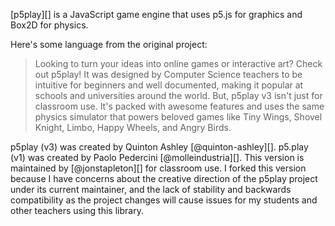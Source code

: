 [p5play][] is a JavaScript game engine that uses p5.js for graphics and Box2D for physics.

Here's some language from the original project:

> Looking to turn your ideas into online games or interactive art? Check out p5play! It was designed by Computer Science teachers to be intuitive for beginners and well documented, making it popular at schools and universities around the world. But, p5play v3 isn't just for classroom use. It's packed with awesome features and uses the same physics simulator that powers beloved games like Tiny Wings, Shovel Knight, Limbo, Happy Wheels, and Angry Birds.

p5play (v3) was created by Quinton Ashley [@quinton-ashley][]. p5.play (v1) was created by Paolo Pedercini [@molleindustria][]. This version is maintained by [@jonstapleton][] for classroom use. I forked this version because I have concerns about the creative direction of the p5play project under its current maintainer, and the lack of stability and backwards compatibility as the project changes will cause issues for my students and other teachers using this library.
